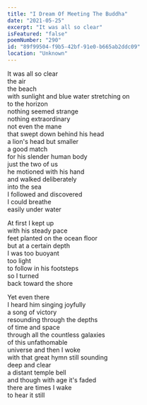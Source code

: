 ```yaml
---
title: "I Dream Of Meeting The Buddha"
date: "2021-05-25"
excerpt: "It was all so clear"
isFeatured: "false"
poemNumber: "290"
id: "89f99504-f9b5-42bf-91e0-b665ab2ddc09"
location: "Unknown"
---
```


It was all so clear  
the air  
the beach  
with sunlight and blue water stretching on  
to the horizon  
nothing seemed strange  
nothing extraordinary  
not even the mane  
that swept down behind his head  
a lion's head but smaller  
a good match  
for his slender human body  
just the two of us  
he motioned with his hand  
and walked deliberately  
into the sea  
I followed and discovered  
I could breathe  
easily under water

At first I kept up  
with his steady pace  
feet planted on the ocean floor  
but at a certain depth  
I was too buoyant  
too light  
to follow in his footsteps  
so I turned  
back toward the shore

Yet even there  
I heard him singing joyfully  
a song of victory  
resounding through the depths  
of time and space  
through all the countless galaxies  
of this unfathomable  
universe and then I woke  
with that great hymn still sounding  
deep and clear  
a distant temple bell  
and though with age it's faded  
there are times I wake  
to hear it still
